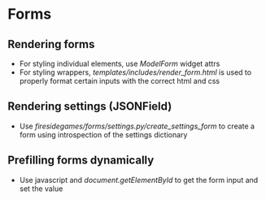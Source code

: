 # Forms

## Rendering forms

- For styling individual elements, use *ModelForm* widget attrs
- For styling wrappers, *templates/includes/render_form.html* is used to properly format certain inputs with the correct html and css

## Rendering settings (JSONField)

- Use *firesidegames/forms/settings.py/create_settings_form* to create a form using introspection of the settings dictionary

## Prefilling forms dynamically

- Use javascript and *document.getElementById* to get the form input and set the value
